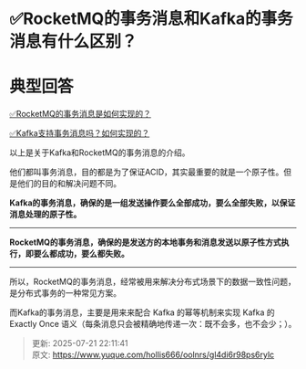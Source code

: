 # ✅RocketMQ的事务消息和Kafka的事务消息有什么区别？

# 典型回答


[✅RocketMQ的事务消息是如何实现的？](https://www.yuque.com/hollis666/oolnrs/abxh7z)



[✅Kafka支持事务消息吗？如何实现的？](https://www.yuque.com/hollis666/oolnrs/yfzof8znomat1u6g)



以上是关于Kafka和RocketMQ的事务消息的介绍。



他们都叫事务消息，目的都是为了保证ACID，其实最重要的就是一个原子性。但是他们的目的和解决问题不同。



**Kafka的事务消息，确保的是一组发送操作要么全部成功，要么全部失败，以保证消息处理的原子性。**

****

**RocketMQ的事务消息，确保的是发送方的本地事务和消息发送以原子性方式执行，即要么都成功，要么都失败。**

****

所以，RocketMQ的事务消息，经常被用来解决分布式场景下的数据一致性问题，是分布式事务的一种常见方案。



而Kafka的事务消息，主要是用来来配合 Kafka 的幂等机制来实现 Kafka 的 Exactly Once 语义（每条消息只会被精确地传递一次：既不会多，也不会少；）。







> 更新: 2025-07-21 22:11:41  
> 原文: <https://www.yuque.com/hollis666/oolnrs/gl4di6r98ps6rylc>